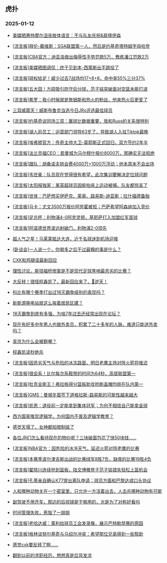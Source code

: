 ## 虎扑 
### 2025-01-12

+ [美媒晒惠特摩尔沮丧肢体语言：不与队友庆祝&amp;肩撞伊森](https://bbs.hupu.com/629940186.html)

+ [[流言板]拜伦-戴维斯：SGA联盟第一人，然后是约基奇塔特姆字母哈登](https://bbs.hupu.com/629941571.html)

+ [[流言板]CBA官方：迪亚洛做出侮辱性手势罚款5万，教练潘江罚款2万](https://bbs.hupu.com/629940191.html)

+ [[流言板]美媒晒图调侃：终于见到本-西蒙斯出手跳投了](https://bbs.hupu.com/629940840.html)

+ [[流言板]球权给足！威少过去7战场均17+8+8，命中率55%三分37%](https://bbs.hupu.com/629942518.html)

+ [[流言板]五大囧！方硕吸引防守后分球，范子铭突破面对空篮未能打进](https://bbs.hupu.com/629941233.html)

+ [[流言板]希罗：我小时候就是詹姆斯和热火的粉丝，他来热火后更爱了](https://bbs.hupu.com/629943396.html)

+ [三双威震天！威斯布鲁克当选今日JRs评选最佳球员](https://bbs.hupu.com/629941520.html)

+ [[流言板]约基奇谈同场三双：赢球比数据重要，我和Russ的关系很特别](https://bbs.hupu.com/629940760.html)

+ [[流言板]湖人前员工：运营部门领导63岁了，导致湖人入驻Tiktok最晚](https://bbs.hupu.com/629940187.html)

+ [[流言板]埃弗顿官方：传奇主帅大卫-莫耶斯正式回归，双方签约2年半](https://bbs.hupu.com/629939513.html)

+ [[流言板]法兰克福CEO：若曼城为马尔穆什报价8000万，那确实无法拒绝](https://bbs.hupu.com/629937263.html)

+ [[流言板]跟队：胡桑诺夫转会费4000万+1000万浮动；他本周末不会出场](https://bbs.hupu.com/629937420.html)

+ [[流言板]韦世豪：队员现在觉得很有希望，此次集训要解决定位球问题](https://bbs.hupu.com/629940127.html)

+ [[流言板]太阳报独家：某英超球员因偷拍床上运动被捕，队友都惊呆了](https://bbs.hupu.com/629937154.html)

+ [[流言板]世体：巴萨想买伊萨克、莱奥、路易斯-迪亚斯；拉什福德备胎](https://bbs.hupu.com/629938828.html)

+ [[流言板]马卡：尤文3500万报价阿劳霍被拒；巴萨希望阿森纳加入竞价](https://bbs.hupu.com/629940455.html)

+ [[流言板]足总杯：利物浦4-0阿克灵顿，基耶萨打入加盟红军首球](https://bbs.hupu.com/629943246.html)

+ [[流言板]阿诺德世界波远射破门，利物浦2-0领先](https://bbs.hupu.com/629942030.html)

+ [超人气之星！马莱莱抵达大连，近千名球迷到机场迎接](https://bbs.hupu.com/629940176.html)

+ [[卧谈会]一人说一个，你喝多之后干过最糗的事是什么？](https://bbs.hupu.com/629942465.html)

+ [CXK和鸡腿诺最新回应](https://bbs.hupu.com/629942187.html)

+ [理性讨论，斯坦福桥惨案是不是现代足球黑哨最恶劣的比赛？](https://bbs.hupu.com/629941325.html)

+ [大反转！错怪程鑫凯了，最新回应来了，🍗逆天！](https://bbs.hupu.com/629942019.html)

+ [科比有哪个赛季打出过18灭霸詹级别的表现吗？](https://bbs.hupu.com/629941088.html)

+ [新能源换电站就这么挨着居民区建？](https://bbs.hupu.com/629940701.html)

+ [18灭霸詹到底有多强，为啥7年过去还经常出现在论坛？](https://bbs.hupu.com/629941341.html)

+ [现在有好多中年男人也做外卖员，积累了二十多年的人脉，难道只能送外卖吗？](https://bbs.hupu.com/629940453.html)

+ [吴京为什么会被群嘲？](https://bbs.hupu.com/629942023.html)

+ [程鑫凯读秒绝杀](https://bbs.hupu.com/629943726.html)

+ [[流言板]因恶劣天气与危险的冰冻路面，明日老鹰主场对阵火箭将推迟](https://bbs.hupu.com/629943902.html)

+ [[流言板]很会系！比尔每次系鞋带的时间为64秒，高居联盟第一](https://bbs.hupu.com/629944003.html)

+ [[流言板]杜克全能王！弗拉格得分篮板助攻抢断盖帽均排在队内第一](https://bbs.hupu.com/629943539.html)

+ [[流言板]GMS：曼城冬窗签下道格拉斯-路易斯的可能性越来越大](https://bbs.hupu.com/629943196.html)

+ [[流言板]凯恩：退役前一定能拿到集体冠军；为何不相信自己能拿金球](https://bbs.hupu.com/629942071.html)

+ [西方国家推崇逻辑学，为何国内不普及逻辑学教育？](https://bbs.hupu.com/629943009.html)

+ [感觉天塌了，女神都拍限制级了](https://bbs.hupu.com/629942366.html)

+ [各位JR们怎么看待现在的物价呢？三块破面包花了快50块钱……](https://bbs.hupu.com/629942363.html)

+ [[流言板]NBA官方：因危险的冰冷天气，延迟火箭对阵老鹰的比赛](https://bbs.hupu.com/629944613.html)

+ [[流言板]本赛季波尔津吉斯出战的比赛绿军8胜7负，缺席的比赛19胜4负](https://bbs.hupu.com/629944141.html)

+ [[流言板]翟晓川连续抢到篮板，陆文博撤凳子范子铭错失轻松上篮机会](https://bbs.hupu.com/629942273.html)

+ [[流言板]孔蒂亲自确认K77提出离队申请；球员方面和巴黎达成口头协议](https://bbs.hupu.com/629942743.html)

+ [人和哪种动物关在一个密室里，只允许一方活着出去，人击杀哪种动物有可能](https://bbs.hupu.com/629941927.html)

+ [副驾驶不用开车，那边的后视镜是干嘛用的，光是为了对称好看吗](https://bbs.hupu.com/629943337.html)

+ [时间管理失败，惹恼了一姐姐](https://bbs.hupu.com/629942547.html)

+ [[流言板]老哈达威：莱利给球员工会发录像，展示巴特勒禁赛的原因](https://bbs.hupu.com/629944492.html)

+ [[流言板]格林谈努尔基奇与马绍尔冲突：希望那位兄弟得到一些帮助](https://bbs.hupu.com/629944096.html)

+ [感觉cxk要反转了啊……](https://bbs.hupu.com/629942714.html)

+ [翻到以前的求职经历，想想真是后背发凉](https://bbs.hupu.com/629943243.html)

